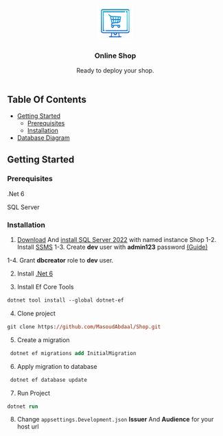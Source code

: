 <br/>

<p align="center">
  <a href="https://github.com/MasoudAbdaal/Shop">
  <p align="center">
    <img src="READMEAssets/ShopIcon.png" alt="Logo" width="80" height="80">
  </a>

  <h3 align="center">Online Shop</h3>

  <p align="center">
    Ready to deploy your shop.
    <br/>
    <br/>
  </p>
</p>

## Table Of Contents

- [Getting Started](#getting-started)
  - [Prerequisites](#prerequisites)
  - [Installation](#installation)
- [Database Diagram](READMEAssets/DBDiagram.pdf)

## Getting Started

### Prerequisites

.Net 6

SQL Server

### Installation

1. [Download](https://go.microsoft.com/fwlink/p/?linkid=2216019&clcid=0x409&culture=en-us&country=us) And [install SQL Server 2022](https://docs.hexagonppm.com/r/en-US/Intergraph-Smart-Interop-Publisher-Installation-and-Setup/Version-2019-R1/775713) with named instance Shop
   1-2. Install [SSMS](https://aka.ms/ssmsfullsetup)
   1-3. Create **dev** user with **admin123** password [(Guide)](https://vaishaligoilkar3322.medium.com/sql-server-create-login-user-role-and-assign-permission-7ab78cb61e1a)

1-4. Grant **dbcreator** role to **dev** user.

2. Install [.Net 6](https://dotnet.microsoft.com/en-us/download/dotnet/thank-you/sdk-6.0.406-windows-x64-installer)

3. Install Ef Core Tools

```ps
dotnet tool install --global dotnet-ef
```

4. Clone project

```ps
git clone https://github.com/MasoudAbdaal/Shop.git
```

5. Create a migration

```ps
 dotnet ef migrations add InitialMigration
```

6. Apply migration to database

```ps
 dotnet ef database update
```

7. Run Project

```ps
dotnet run
```

8. Change `appsettings.Development.json` **Issuer** And **Audience** for your host url
